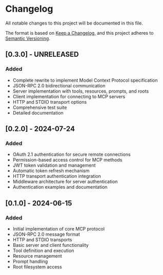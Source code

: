 # Changelog

All notable changes to this project will be documented in this file.

The format is based on [Keep a Changelog](https://keepachangelog.com/en/1.0.0/),
and this project adheres to [Semantic Versioning](https://semver.org/spec/v2.0.0.html).

## [0.3.0] - UNRELEASED

### Added
- Complete rewrite to implement Model Context Protocol specification
- JSON-RPC 2.0 bidirectional communication
- Server implementation with tools, resources, prompts, and roots
- Client implementation for connecting to MCP servers
- HTTP and STDIO transport options
- Comprehensive test suite
- Detailed documentation

## [0.2.0] - 2024-07-24

### Added
- OAuth 2.1 authentication for secure remote connections
- Permission-based access control for MCP methods
- JWT token validation and management
- Automatic token refresh mechanism
- HTTP transport authentication integration
- Middleware architecture for server authentication
- Authentication examples and documentation

## [0.1.0] - 2024-06-15

### Added
- Initial implementation of core MCP protocol
- JSON-RPC 2.0 message format
- HTTP and STDIO transports
- Basic server and client functionality
- Tool definition and execution
- Resource management
- Prompt handling
- Root filesystem access